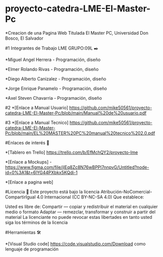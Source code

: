 # proyecto-catedra-LME-El-Master-Pc

*Creacion de una Pagina Web Titulada El Master PC,  Universidad Don Bosco, El Salvador


#1 Integrantes de Trabajo LME GRUPO:09L ✒️

*Miguel Angel Herrera - Programación, diseño

*Elmer Rolando Rivas - Programación, diseño

*Diego Alberto Canizalez - Programación, diseño

*Jorge Enrique Panamelo - Programación, diseño

*Axel Steven Chavarria - Programación, diseño



#2 *[Enlace a  Manual Usuario] https://github.com/mike50561/proyecto-catedra-LME-El-Master-Pc/blob/main/Manual%20de%20usuario.pdf



#3 *[Enlace a Manual Tecnico] https://github.com/mike50561/proyecto-catedra-LME-El-Master-Pc/blob/main/EL%20MASTER%20PC%20manual%20tecnico%202.0.pdf



#Enlaces de interés 👀

*[Tablero en Trello] https://trello.com/b/EfMchQY2/proyecto-lme


*[Enlace a Mockups] - https://www.figma.com/file/jIEq8Zc8N76wBPPl7nnpvG/Untitled?node-id=0%3A1&t=6lYG44PXbkx5KQdi-1


*[Enlace a pagina web] 


#Licencia 📄
Este proyecto está bajo la licencia Atribución-NoComercial-CompartirIgual 4.0 Internacional (CC BY-NC-SA 4.0) Que establece:

Usted es libre de: Compartir — copiar y redistribuir el material en cualquier medio o formato Adaptar — remezclar, transformar y construir a partir del material La licenciante no puede revocar estas libertades en tanto usted siga los términos de la licencia




#Herramientas 🛠️

*[Visual Studio code] https://code.visualstudio.com/Download   como lenguaje de programación
